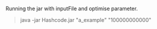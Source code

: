 Running the jar with inputFile and optimise parameter.
>java -jar Hashcode.jar "a_example" "100000000000"